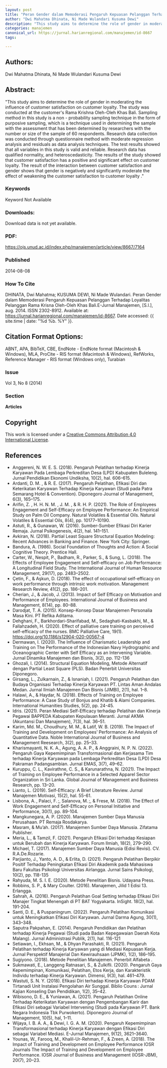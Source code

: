 ```yaml
---
layout: post
title: "Peran Gender dalam Memoderasi Pengaruh Kepuasan Pelanggan Terhadap Loyalitas Pelanggan Rama Krisna Oleh-Oleh Khas Bali"
author: "Dwi Mahatma Dhinata, Ni Made Wulandari Kusuma Dewi"
description: "This study aims to determine the role of gender in moderating the influence of customer satisfaction on customer loyalty The study was conducted at the customers Rama "
categories: manajemen
canonical_url: https://jurnal.harianregional.com/manajemen/id-8667
tags:

---
```


## Authors:
Dwi Mahatma Dhinata, Ni Made Wulandari Kusuma Dewi

## Abstract:
"This study aims to determine the role of gender in moderating the influence of customer satisfaction on customer loyalty. The study was conducted at the customer's Rama Krishna Oleh-Oleh Khas Bali. Sampling method in this study is a non - probability sampling technique in the form of purposive sampling, which is a technique used in determining the sample with the assessment that has been determined by researchers with the number or size of the sample of 60 respondents. Research data collection was conducted through questionnaire method with moderate regression analysis and residuals as data analysis techniques. The test results showed that all variables in this study is valid and reliable. Research data has qualified normality, and heteroscedasticity. The results of the study showed that customer satisfaction has a positive and significant effect on customer loyalty. The result of the interaction between customer satisfaction and gender shows that gender is negatively and significantly moderate the effect of weakening the customer satisfaction to customer loyalty ."

### Keywords
Keyword Not Available

### Downloads:
Download data is not yet available.

### PDF:
https://ojs.unud.ac.id/index.php/manajemen/article/view/8667/7164

### Published
2014-08-08

### How To Cite
DHINATA, Dwi Mahatma; KUSUMA DEWI, Ni Made Wulandari.  Peran Gender dalam Memoderasi Pengaruh Kepuasan Pelanggan Terhadap Loyalitas Pelanggan Rama Krisna Oleh-Oleh Khas Bali.E-Jurnal Manajemen, [S.l.], aug. 2014. ISSN 2302-8912. Available at: <https://jurnal.harianregional.com/manajemen/id-8667>. Date accessed: {{ site.time | date: "%d %b. %Y" }}.

## Citation Format Options:
ABNT, APA, BibTeX, CBE, EndNote - EndNote format (Macintosh & Windows), MLA, ProCite - RIS format (Macintosh & Windows), RefWorks, Reference Manager - RIS format (Windows only), Turabian

### Issue
Vol 3, No 8 (2014)

### Section 
**Articles**

## Copyright
This work is licensed under a <a href="http://creativecommons.org/licenses/by/4.0/" rel="nofollow">Creative Commons Attribution 4.0 International License</a>.

## References
- Anggereni, N. W. E. S. (2018). Pengaruh Pelatihan terhadap Kinerja Karyawan Pada Lembaga Perkreditan Desa (LPD) Kabupaten Buleleng. Jurnal Pendidikan Ekonomi Undiksha, 10(2), hal. 606–615.
- Ardanti, D. M. , & R. E. (2017). Pengaruh Pelatihan, Efikasi Diri dan Keterikatan Karyawan Terhadap Kinerja Karyawan (Studi pada Patra Semarang Hotel & Convention). Diponegoro Journal of Management, 6(3), 165–175.
- Arifin, Z. , H. H. N. M. , J. M. , & R. H. P. (2021). The Role of Employees Engagement and Self-Efficacy on Employee Performance: An Empirical Study on Palm Oil Company. Natural Volatiles & Essential Oils. Natural Volatiles & Essential Oils, 8(4), pp. 10177–10190.
- Astuti, R., & Gunawan, W. (2016). Sumber-Sumber Efikasi Diri Karier Remaja. Jurnal Psikogenesis, 4(2), hal. 141–151.
- Avkiran, N. (2018). Partial Least Square Structural Equation Modeling: Recent Advances in Banking and Finance. New York City: Springer.
- Bandura, A. (1986). Social Foundation of Thoughts and Action: A Social Cognitive Theory. Prentice Hall.
- Carter, W., Nespit, P., Badham, R., Parker, S., & Sung, L. (2018). The Effects of Employee Engagement and Self-efficacy on Job Performance: A Longitudinal Field Study. The International Journal of Human Resource Management, 29(17), pp. 2483–2502.
- Çetin, F., & Aşkun, D. (2018). The effect of occupational self-efficacy on work performance through intrinsic work motivation. Management Research Review, 41(2), pp. 186–201.
- Cherian, J., & Jacob, J. (2013). Impact of Self Efficacy on Motivation and Performance of Employees. International Journal of Business and Management, 8(14), pp. 80–88.
- Darodjat, T. A. (2015). Konsep-Konsep Dasar Manajemen Personalia Masa Kini. PT Refika Aditama.
- Dehghani, F., Barkhordari-Sharifabad, M., Sedaghati-Kasbakhi, M., & Fallahzadeh, H. (2020). Effect of palliative care training on perceived self-efficacy of the nurses. BMC Palliative Care, 19(1). https://doi.org/10.1186/s12904-020-00567-4
- Dermawan, I. (2020). The Influence of Charismatic Leadership and Training on The Performance of the Indonesian Navy Hydrographic and Oceanographic Center with Self Efficacy as an Intervening Variable. Jurnal Dinamika Manajemen dan Bisnis, 3(2), pp. 112-136
- Ghozali, I. (2014). Structural Equation Modeling, Metode Alternatif dengan Partial Least Square (PLS). Badan Penerbit Universitas Diponegoro.
- Girsang, L., Zulkarnain, Z., & Isnaniah, I. (2021). Pengaruh Pelatihan dan Budaya Organisasi Terhadap Kinerja Karyawan PT. Lintas Aman Andalas Medan. Jurnal Ilmiah Manajemen Dan Bisnis (JIMBI), 2(1), hal. 1–8.
- Halawi, A., & Haydar, N. (2018). Effects of Training on Employee Performance: A Case Study of Bonjus and Khatib & Alami Companies. International Humanities Studies, 5(2), pp. 24-45.
- Idris. (2021). Peran Mediasi Self-Efficacy terhadap Pelatihan dan Kinerja Pegawai BAPPEDA Kabupaten Kepulauan Meranti. Jurnal AKMA (Akuntansi Dan Manajemen), 7(3), hal. 36–51.
- Karim, Md. M., Choudhury, M. M., & Latif, W. B. (2019). The Impact of Training and Development on Employees’ Performance: An Analysis of Quantitative Data. Noble International Journal of Business and Management Reesearch, 3(2), pp. 25–33.
- Kharismayanti, N. K. A., Agung, A. A. P., & Anggraini, N. P. N. (2022). Pengaruh Gaya Kepemimpinan Transformasional dan Kerjasama Tim terhadap Kinerja Karyawan pada Lembaga Perkreditan Desa (LPD) Desa Pakraman Padangsambian. Jurnal EMAS, 3(7), 49–62.
- Kuruppu, C. L., Kavirathne, C. S., & Karunarathna, N. (2021). The Impact of Training on Employee Performance in a Selected Apparel Sector Organization in Sri Lanka. Global Journal of Management and Business Research, pp. 13–20.
- Lianto, L. (2019). Self-Efficacy: A Brief Literature Review. Jurnal Manajemen Motivasi, 15(2), hal. 55-61.
- Lisbona, A. , Palaci, F. ;, Salanova, M. ;, & Frese, M. (2018). The Effect of Work Engagement and Self-Efficacy on Personal Initiative and Performance, 30(1), pp. 89-104.
- Mangkunegara, A. P. (2020). Manajemen Sumber Daya Manusia Perusahaan. PT Remaja Rosdakarya.
- Masram, & Mu’ah. (2017). Manajemen Sumber Daya Manusia. Zifatama Publisher.
- Meria, L., & Tamzil, F. (2021). Pengaruh Efikasi Diri terhadap Kesiapan untuk Berubah dan Kinerja Karyawan. Forum Ilmiah, 18(2), 279–290.
- Michael, T. (2017). Manajemen Sumber Daya Manusia (Edisi Revisi). CV. R.A.De.Rozarie.
- Parjianto, J., Yanto, A. D., & Erlita, D. (2021). Pengaruh Pelatihan Berpikir Positif Terhadap Peningkatan Efikasi Diri Akademik pada Mahasiswa Baru Fakultas Psikologi Universitas Airlangga. Jurnal Sains Psikologi, 10(2), pp. 118-135
- Rahyuda, M. S. I. E. (2020). Metode Penelitian Bisnis. Udayana Press.
- Robbins, S. P., & Mary Coulter. (2016). Manajemen, Jilid 1 Edisi 13. Erlangga.
- Sahrah, A. (2016). Pengaruh Pelatihan Goal Setting terhadap Efikasi Diri Manajer Tingkat Menengah di PT BAT Yogyakarta. InSight. 18(2), hal. 191-204.
- Santi, D. E., & Puspaningrum. (2022). Pengaruh Pelatihan Komunikasi untuk Meningkatkan Efikasi Diri Karyawan. Jurnal Darma Agung, 30(1), 343–348.
- Saputra Pakpahan, E. (2014). Pengaruh Pendidikan dan Pelatihan terhadap Kinerja Pegawai (Studi pada Badan Kepegawaian Daerah Kota Malang). Jurnal Administrasi Publik, 2(1), hal. 116-121
- Setiawan, I., Ekhsan, M., & Dhyan Parashakti, R. (2021). Pengaruh Pelatihan terhadap Kinerja Karyawan yang di Mediasi Kepuasan Kerja. Jurnal Perspektif Manajerial Dan Kewirauhsaan (JPMK), 1(2), 186–195.
- Sugiyono. (2018). Metode Penelitian Manajemen. Penerbit Alfabeta .
- Sukmawati, E., Langgeng Ratnasari, S., & Zulkifli. (2020). Pengaruh Gaya Kepemimpinan, Komunikasi, Pelatihan, Etos Kerja, dan Karakteristik Individu terhadap Kinerja Karyawan. Dimensi, 9(3), hal. 461–479.
- Wastuti, S. N. Y. (2018). Efikasi Diri terhadap Kinerja Karyawan PDAM Tirtanadi Unit Instalasi Pengolahan Air Sunggal. Biblio Couns : Jurnal Kajian Konseling Dan Pendidikan, 1(2), 35–42.
- Wibisono, D. E., & Yuniawan, A. (2021). Pengaruh Pelatihan Online Terhadap Keterikatan Karyawan dengan Pengembangan Karir dan Efikasi Diri sebagai Variabel Intervening (Studi pada Karyawan PT. Bank Negara Indonesia Tbk Purwokerto). Diponegoro Journal of Management, 10(5), hal, 1–11.
- Wijaya, I. B. A. A., & Dewi, I. G. A. M. (2020). Pengaruh Kepemimpinan Transformasional terhadap Kinerja Karyawan dengan Efikasi Diri sebagai Variabel Mediasi. E-Jurnal Manajemen, 9(12), 3621–3640.
- Younas, W., Farooq, M., Khalil-Ur-Rehman, F., & Zreen, A. (2018). The Impact of Training and Development on Employee Performance IOSR Journals The Impact of Training and Development on Employee Performance. IOSR Journal of Business and Management (IOSR-JBM), 20(7), 20–23.

